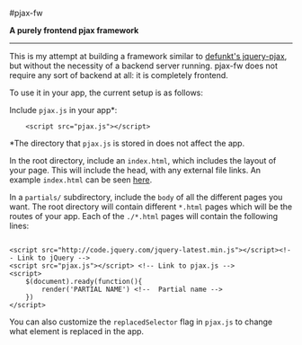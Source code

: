 #pjax-fw

**A purely frontend pjax framework**

---

This is my attempt at building a framework similar to [defunkt's jquery-pjax](https://github.com/defunkt/jquery-pjax), but without the necessity of a backend server running. pjax-fw does not require any sort of backend at all: it is completely frontend.

To use it in your app, the current setup is as follows:

Include `pjax.js` in your app\*:

```
	<script src="pjax.js"></script>
```

\*The directory that `pjax.js` is stored in does not affect the app.

In the root directory, include an `index.html`, which includes the layout of your page. This will include the head, with any external file links. An example `index.html` can be seen [here](https://github.com/JoahG/pjax-fw/blob/gh-pages/index.html).

In a `partials/` subdirectory, include the `body` of all the different pages you want. The root directory will contain different `*.html` pages which will be the routes of your app. Each of the `./*.html` pages will contain the following lines:

```

<script src="http://code.jquery.com/jquery-latest.min.js"></script><!-- Link to jQuery -->
<script src="pjax.js"></script> <!-- Link to pjax.js -->
<script>
	$(document).ready(function(){
		render('PARTIAL NAME') <!--  Partial name -->
	})
</script>

```

You can also customize the `replacedSelector` flag in `pjax.js` to change what element is replaced in the app.